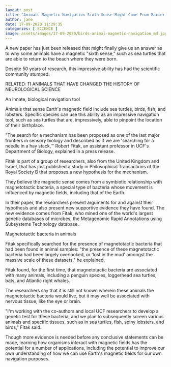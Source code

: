 ```yaml
---
layout: post
title: "Animals Magnetic Navigation Sixth Sense Might Come From Bacteria"
author: jane 
date: 17-09-2020 11:29:35 
categories: [ SCIENCE ] 
image: assets/images/17-09-2020/birds-animal-magnetic-navigation_md.jpg
---
```

A new paper has just been released that might finally give us an answer as to why some animals have a magnetic "sixth sense," such as sea turtles that are able to return to the beach where they were born.

Despite 50 years of research, this impressive ability has had the scientific community stumped.

RELATED: 11 ANIMALS THAT HAVE CHANGED THE HISTORY OF NEUROLOGICAL SCIENCE

An innate, biological navigation tool

Animals that sense Earth's magnetic field include sea turtles, birds, fish, and lobsters. Specific species can use this ability as an impressive navigation tool, such as sea turtles that are, impressively, able to pinpoint the location of their birthplace.

"The search for a mechanism has been proposed as one of the last major frontiers in sensory biology and described as if we are 'searching for a needle in a hay stack,'" Robert Fitak, an assistant professor in UCF's Department of Biology, explained in a press release.

Fitak is part of a group of researchers, also from the United Kingdom and Israel, that has just published a study in Philosophical Transactions of the Royal Society B that proposes a new hypothesis for the mechanism.

They believe the magnetic sense comes from a symbiotic relationship with magnetotactic bacteria, a special type of bacteria whose movement is influenced by magnetic fields, including that of the Earth.

In their paper, the researchers present arguments for and against their hypothesis and also present new supportive evidence they have found. The new evidence comes from Fitak, who mined one of the world's largest genetic databases of microbes, the Metagenomic Rapid Annotations using Subsystems Technology database.

Magnetotactic bacteria in animals

Fitak specifically searched for the presence of magnetotactic bacteria that had been found in animal samples: "the presence of these magnetotactic bacteria had been largely overlooked, or 'lost in the mud' amongst the massive scale of these datasets," he explained.

Fitak found, for the first time, that magnetotactic bacteria are associated with many animals, including a penguin species, loggerhead sea turtles, bats, and Atlantic right whales.

The researchers say that it is still not known wherein these animals the magnetotactic bacteria would live, but it may well be associated with nervous tissue, like the eye or brain.

"I'm working with the co-authors and local UCF researchers to develop a genetic test for these bacteria, and we plan to subsequently screen various animals and specific tissues, such as in sea turtles, fish, spiny lobsters, and birds," Fitak said.

Though more evidence is needed before any conclusive statements can be made, learning how organisms interact with magnetic fields has the potential for a number of applications, including the potential to improve our own understanding of how we can use Earth's magnetic fields for our own navigation purposes.